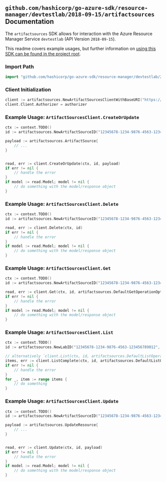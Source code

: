 
## `github.com/hashicorp/go-azure-sdk/resource-manager/devtestlab/2018-09-15/artifactsources` Documentation

The `artifactsources` SDK allows for interaction with the Azure Resource Manager Service `devtestlab` (API Version `2018-09-15`).

This readme covers example usages, but further information on [using this SDK can be found in the project root](https://github.com/hashicorp/go-azure-sdk/tree/main/docs).

### Import Path

```go
import "github.com/hashicorp/go-azure-sdk/resource-manager/devtestlab/2018-09-15/artifactsources"
```


### Client Initialization

```go
client := artifactsources.NewArtifactSourcesClientWithBaseURI("https://management.azure.com")
client.Client.Authorizer = authorizer
```


### Example Usage: `ArtifactSourcesClient.CreateOrUpdate`

```go
ctx := context.TODO()
id := artifactsources.NewArtifactSourceID("12345678-1234-9876-4563-123456789012", "example-resource-group", "labValue", "artifactSourceValue")

payload := artifactsources.ArtifactSource{
	// ...
}


read, err := client.CreateOrUpdate(ctx, id, payload)
if err != nil {
	// handle the error
}
if model := read.Model; model != nil {
	// do something with the model/response object
}
```


### Example Usage: `ArtifactSourcesClient.Delete`

```go
ctx := context.TODO()
id := artifactsources.NewArtifactSourceID("12345678-1234-9876-4563-123456789012", "example-resource-group", "labValue", "artifactSourceValue")

read, err := client.Delete(ctx, id)
if err != nil {
	// handle the error
}
if model := read.Model; model != nil {
	// do something with the model/response object
}
```


### Example Usage: `ArtifactSourcesClient.Get`

```go
ctx := context.TODO()
id := artifactsources.NewArtifactSourceID("12345678-1234-9876-4563-123456789012", "example-resource-group", "labValue", "artifactSourceValue")

read, err := client.Get(ctx, id, artifactsources.DefaultGetOperationOptions())
if err != nil {
	// handle the error
}
if model := read.Model; model != nil {
	// do something with the model/response object
}
```


### Example Usage: `ArtifactSourcesClient.List`

```go
ctx := context.TODO()
id := artifactsources.NewLabID("12345678-1234-9876-4563-123456789012", "example-resource-group", "labValue")

// alternatively `client.List(ctx, id, artifactsources.DefaultListOperationOptions())` can be used to do batched pagination
items, err := client.ListComplete(ctx, id, artifactsources.DefaultListOperationOptions())
if err != nil {
	// handle the error
}
for _, item := range items {
	// do something
}
```


### Example Usage: `ArtifactSourcesClient.Update`

```go
ctx := context.TODO()
id := artifactsources.NewArtifactSourceID("12345678-1234-9876-4563-123456789012", "example-resource-group", "labValue", "artifactSourceValue")

payload := artifactsources.UpdateResource{
	// ...
}


read, err := client.Update(ctx, id, payload)
if err != nil {
	// handle the error
}
if model := read.Model; model != nil {
	// do something with the model/response object
}
```
